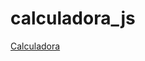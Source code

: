 # calculadora_js

<a href="https://marcone-santos1.github.io/calculadora_js/" target="_blank">Calculadora</a>
